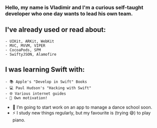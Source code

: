 ### Hello, my name is Vladimir and I'm a curious self-taught developer who one day wants to lead his own team.

## I've already used or read about:
    - UIKit, ARKit, WebKit
    - MVC, MVVM, VIPER
    - CocoaPods, SPM
    - SwiftyJSON, Alamofire

## I was learning Swift with:
    - 📚 Apple's "Develop in Swift" Books
    - 💻 Paul Hudson's "Hacking with Swift"
    - 🌐 Various internet guides
    - 🐂 Own motivation!

- 🔭 I’m going to start work on an app to manage a dance school soon.
- ⚡ I study new things regularly, but my favourite is (trying 😅) to play piano.
